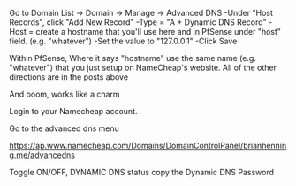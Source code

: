 Go to Domain List -> Domain -> Manage -> Advanced DNS
-Under "Host Records", click "Add New Record"
-Type = "A + Dynamic DNS Record"
-Host = create a hostname that you'll use here and in PfSense under "host" field. (e.g. "whatever")
-Set the value to "127.0.0.1"
-Click Save

Within PfSense,
Where it says "hostname" use the same name (e.g. "whatever") that you just setup on NameCheap's website. All of the other directions are in the posts above

And boom, works like a charm

Login to your Namecheap account.

Go to the advanced dns menu

https://ap.www.namecheap.com/Domains/DomainControlPanel/brianhenning.me/advancedns

Toggle ON/OFF, DYNAMIC DNS status
copy the Dynamic DNS Password
